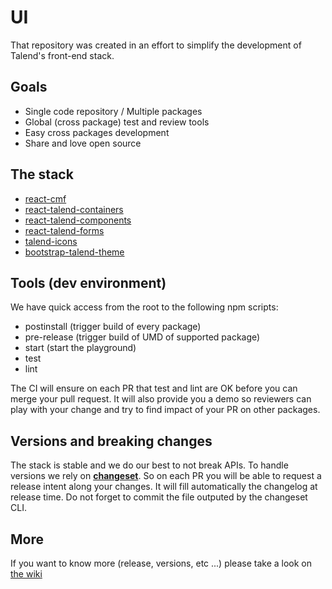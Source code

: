 # UI

That repository was created in an effort to simplify the development of Talend's front-end stack.

## Goals

- Single code repository / Multiple packages
- Global (cross package) test and review tools
- Easy cross packages development
- Share and love open source

## The stack

- [react-cmf](https://github.com/Talend/ui/tree/master/packages/cmf)
- [react-talend-containers](https://github.com/Talend/ui/tree/master/packages/containers)
- [react-talend-components](https://github.com/Talend/ui/tree/master/packages/components)
- [react-talend-forms](https://github.com/Talend/ui/tree/master/packages/forms)
- [talend-icons](https://github.com/Talend/ui/tree/master/packages/icons)
- [bootstrap-talend-theme](https://github.com/Talend/ui/tree/master/packages/theme)

## Tools (dev environment)

We have quick access from the root to the following npm scripts:

- postinstall (trigger build of every package)
- pre-release (trigger build of UMD of supported package)
- start (start the playground)
- test
- lint

The CI will ensure on each PR that test and lint are OK before you can merge your pull request. It will also provide you a demo so reviewers can play with your change and try to find impact of your PR on other packages.

## Versions and breaking changes

The stack is stable and we do our best to not break APIs.
To handle versions we rely on [**changeset**](https://github.com/atlassian/changesets/). So on each PR you will be able to request a release intent along your changes. It will fill automatically the changelog at release time. Do not forget to commit the file outputed by the changeset CLI.

## More

If you want to know more (release, versions, etc ...) please take a look on [the wiki](https://github.com/Talend/ui/wiki)
